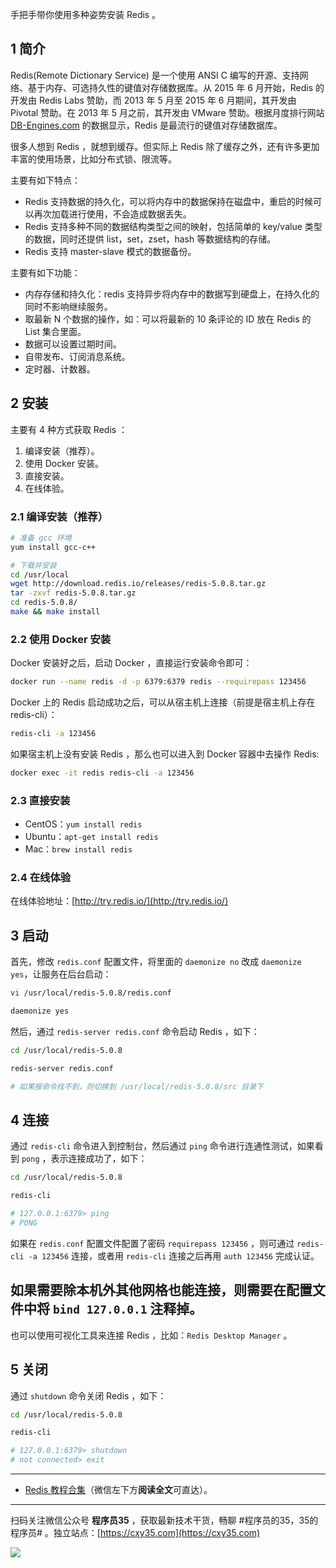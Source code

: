 手把手带你使用多种姿势安装 Redis 。
<!-- more -->

## 1 简介

Redis(Remote Dictionary Service) 是一个使用 ANSI C 编写的开源、支持网络、基于内存、可选持久性的键值对存储数据库。从 2015 年 6 月开始，Redis 的开发由 Redis Labs 赞助，而 2013 年 5 月至 2015 年 6 月期间，其开发由 Pivotal 赞助。在 2013 年 5 月之前，其开发由 VMware 赞助。根据月度排行网站 [DB-Engines.com](https://db-engines.com) 的数据显示，Redis 是最流行的键值对存储数据库。

很多人想到 Redis ，就想到缓存。但实际上 Redis 除了缓存之外，还有许多更加丰富的使用场景，比如分布式锁、限流等。

主要有如下特点：

- Redis 支持数据的持久化，可以将内存中的数据保持在磁盘中，重启的时候可以再次加载进行使用，不会造成数据丢失。
- Redis 支持多种不同的数据结构类型之间的映射，包括简单的 key/value 类型的数据，同时还提供 list，set，zset，hash 等数据结构的存储。
- Redis 支持 master-slave 模式的数据备份。

主要有如下功能：

- 内存存储和持久化：redis 支持异步将内存中的数据写到硬盘上，在持久化的同时不影响继续服务。
- 取最新 N 个数据的操作，如：可以将最新的 10 条评论的 ID 放在 Redis 的 List 集合里面。
- 数据可以设置过期时间。
- 自带发布、订阅消息系统。
- 定时器、计数器。

## 2 安装
 
主要有 4 种方式获取 Redis ：

1. 编译安装（推荐）。
2. 使用 Docker 安装。
3. 直接安装。
4. 在线体验。

### 2.1 编译安装（推荐）

```bash
# 准备 gcc 环境
yum install gcc-c++

# 下载并安装
cd /usr/local
wget http://download.redis.io/releases/redis-5.0.8.tar.gz
tar -zxvf redis-5.0.8.tar.gz
cd redis-5.0.8/
make && make install
```

### 2.2 使用 Docker 安装

Docker 安装好之后，启动 Docker ，直接运行安装命令即可：

```bash
docker run --name redis -d -p 6379:6379 redis --requirepass 123456
```

Docker 上的 Redis 启动成功之后，可以从宿主机上连接（前提是宿主机上存在 redis-cli）：

```bash
redis-cli -a 123456
```

如果宿主机上没有安装 Redis ，那么也可以进入到 Docker 容器中去操作 Redis:

```bash
docker exec -it redis redis-cli -a 123456
```

### 2.3 直接安装

- CentOS：`yum install redis`
- Ubuntu：`apt-get install redis`
- Mac：`brew install redis`

### 2.4 在线体验

在线体验地址：[http://try.redis.io/](http://try.redis.io/) 

## 3 启动

首先，修改 `redis.conf` 配置文件，将里面的 `daemonize no` 改成 `daemonize yes`，让服务在后台启动：

```bash
vi /usr/local/redis-5.0.8/redis.conf

daemonize yes
```

然后，通过 `redis-server redis.conf` 命令启动 Redis ，如下：

```bash
cd /usr/local/redis-5.0.8

redis-server redis.conf

# 如果报命令找不到，则切换到 /usr/local/redis-5.0.8/src 目录下
```

## 4 连接

通过 `redis-cli` 命令进入到控制台，然后通过 `ping` 命令进行连通性测试，如果看到 `pong` ，表示连接成功了，如下：

```bash
cd /usr/local/redis-5.0.8

redis-cli

# 127.0.0.1:6379> ping
# PONG
```

如果在 `redis.conf` 配置文件配置了密码 `requirepass 123456` ，则可通过 `redis-cli -a 123456` 连接，或者用 `redis-cli` 连接之后再用 `auth 123456` 完成认证。

如果需要除本机外其他网格也能连接，则需要在配置文件中将 `bind 127.0.0.1` 注释掉。
---

也可以使用可视化工具来连接 Redis ，比如：`Redis Desktop Manager` 。

## 5 关闭

通过 `shutdown` 命令关闭 Redis ，如下：

```bash
cd /usr/local/redis-5.0.8

redis-cli

# 127.0.0.1:6379> shutdown
# not connected> exit
```

---

- [Redis 教程合集](https://mp.weixin.qq.com/s/iivXrj1cfTiPy89ueE_53Q)（微信左下方**阅读全文**可直达）。


---

扫码关注微信公众号 **程序员35** ，获取最新技术干货，畅聊 #程序员的35，35的程序员# 。独立站点：[https://cxy35.com](https://cxy35.com)

![](https://oscimg.oschina.net/oscnet/up-285838b9c516db5bb1ba760f292f2346078.JPEG)
